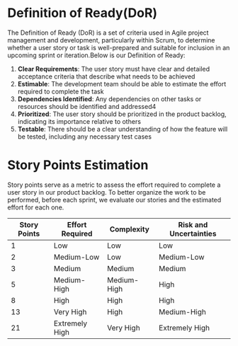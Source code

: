 # Definition of Ready(DoR)

The Definition of Ready (DoR) is a set of criteria used in Agile project management and development, particularly within Scrum, to determine whether a user story or task is well-prepared and suitable for inclusion in an upcoming sprint or iteration.Below is our Definition of Ready:

1. __Clear Requirements__: The user story must have clear and detailed acceptance criteria that describe what needs to be achieved
2. __Estimable__: The development team should be able to estimate the effort required to complete the task
3. __Dependencies Identified__: Any dependencies on other tasks or resources should be identified and addressed4
4. __Prioritized__: The user story should be prioritized in the product backlog, indicating its importance relative to others
5. __Testable__: There should be a clear understanding of how the feature will be tested, including any necessary test cases

# Story Points Estimation

Story points serve as a metric to assess the effort required to complete a user story in our product backlog. To better organize the work to be performed, before each sprint, we evaluate our stories and the estimated effort for each one.

| Story Points | Effort Required     | Complexity      | Risk and Uncertainties |
|--------------|---------------------|------------------|------------------------|
| 1            | Low                 | Low              | Low                    |
| 2            | Medium-Low          | Low              | Medium-Low             |
| 3            | Medium              | Medium           | Medium                 |
| 5            | Medium-High         | Medium-High      | High                   |
| 8            | High                | High             | High                   |
| 13           | Very High           | High             | Medium-High            |
| 21           | Extremely High      | Very High        | Extremely High         |


